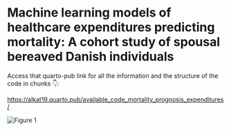 # Machine learning models of healthcare expenditures predicting mortality: A cohort study of spousal bereaved Danish individuals

Access that quarto-pub link for all the information and the structure of the code in chunks 👇: 

https://alkat19.quarto.pub/available_code_mortality_prognosis_expenditures/

![Figure 1](https://github.com/alkat19/Healthcare_Expenditures_Analysis/assets/58072056/1e64eac2-6968-47ea-ab58-a2ea27966f32)

